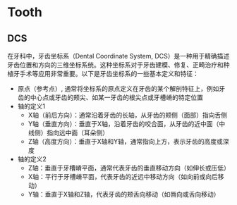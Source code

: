 # Tooth

## DCS

在牙科中，牙齿坐标系（Dental Coordinate System, DCS）是一种用于精确描述牙齿位置和方向的三维坐标系统。这种坐标系对于牙齿建模、修复、正畸治疗和种植牙手术等应用非常重要。以下是牙齿坐标系的一些基本定义和特征：

- 原点（参考点）, 通常将坐标系的原点定义在牙齿的某个解剖特征上，例如牙齿的中心点或牙齿的颊尖、如某一牙齿的根尖点或牙槽嵴的特定位置
- 轴的定义1
    - X轴（前后方向）：通常沿着牙齿的长轴，从牙齿的颊侧（面部）指向舌侧
    - Y轴（垂直方向）：垂直于X轴，沿着牙齿的咬合面，从牙齿的近中面（中线侧）指向远中面（耳朵侧）
    - Z轴（高度方向）：垂直于X轴和Y轴，通常指向上方，表示牙齿的高度或深度
- 轴的定义2
    - Z轴：垂直于牙槽嵴平面，通常代表牙齿的垂直移动方向（如伸长或压低）
    - X轴：平行于牙槽嵴平面，代表牙齿的近远中移动方向（如向前或向后移动）
    - Y轴：垂直于X轴和Z轴，代表牙齿的颊舌向移动（如唇向或舌向移动）
    